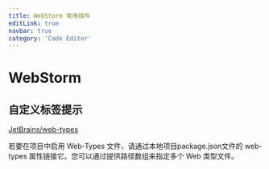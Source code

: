 ```yaml
---
title: WebStorm 常用插件
editLink: true
navbar: true
category: 'Code Editor'
---
```


# WebStorm

## 自定义标签提示

[JetBrains/web-types](https://github.com/JetBrains/web-types)

若要在项目中启用 Web-Types 文件，请通过本地项目package.json文件的 web-types 属性链接它。您可以通过提供路径数组来指定多个 Web 类型文件。
